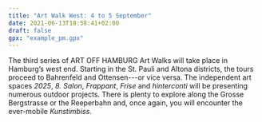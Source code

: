 ```yaml
---
title: "Art Walk West: 4 to 5 September"
date: 2021-06-13T18:58:41+02:00
draft: false
gpx: "example_pm.gpx"
---
```


The third series of ART OFF HAMBURG Art Walks will take place in Hamburg’s west end. Starting in the St. Pauli and Altona districts, the tours proceed to Bahrenfeld and Ottensen---or vice versa. 
The independent art spaces *2025*, *8. Salon*, *Frappant*, *Frise* and *hinterconti* will be presenting numerous outdoor projects. There is plenty to explore along the Grosse Bergstrasse or the 
Reeperbahn and, once again, you will encounter the ever-mobile *Kunstimbiss*.

